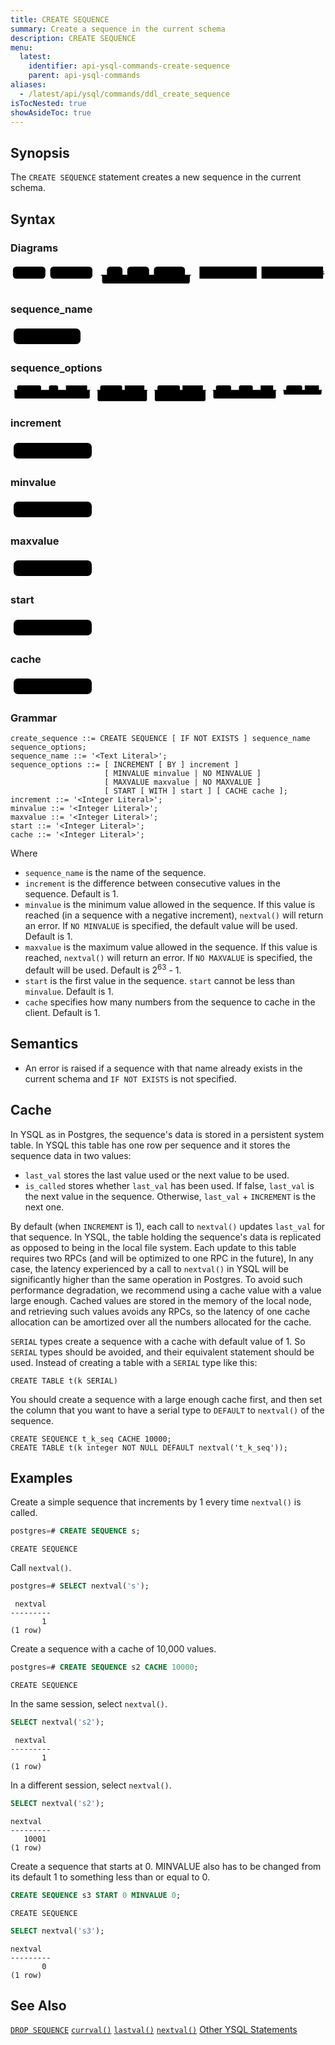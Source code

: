 ```yaml
---
title: CREATE SEQUENCE
summary: Create a sequence in the current schema
description: CREATE SEQUENCE
menu:
  latest:
    identifier: api-ysql-commands-create-sequence
    parent: api-ysql-commands
aliases:
  - /latest/api/ysql/commands/ddl_create_sequence
isTocNested: true
showAsideToc: true
---
```


## Synopsis
The `CREATE SEQUENCE` statement creates a new sequence in the current schema.

## Syntax

### Diagrams
<svg class="rrdiagram" version="1.1" xmlns:xlink="http://www.w3.org/1999/xlink" xmlns="http://www.w3.org/2000/svg" width="650" height="50" viewbox="0 0 650 50"><path class="connector" d="M0 22h5m67 0h10m87 0h30m32 0h10m45 0h10m64 0h20m-196 0q5 0 5 5v8q0 5 5 5h171q5 0 5-5v-8q0-5 5-5m5 0h10m118 0h10m127 0h5"/><rect class="literal" x="5" y="5" width="67" height="25" rx="7"/><text class="text" x="15" y="22">CREATE</text><rect class="literal" x="82" y="5" width="87" height="25" rx="7"/><text class="text" x="92" y="22">SEQUENCE</text><rect class="literal" x="199" y="5" width="32" height="25" rx="7"/><text class="text" x="209" y="22">IF</text><rect class="literal" x="241" y="5" width="45" height="25" rx="7"/><text class="text" x="251" y="22">NOT</text><rect class="literal" x="296" y="5" width="64" height="25" rx="7"/><text class="text" x="306" y="22">EXISTS</text><a xlink:href="../../grammar_diagrams#sequence-name"><rect class="rule" x="390" y="5" width="118" height="25"/><text class="text" x="400" y="22">sequence_name</text></a><a xlink:href="../../grammar_diagrams#sequence-options"><rect class="rule" x="518" y="5" width="127" height="25"/><text class="text" x="528" y="22">sequence_options</text></a></svg>

### sequence_name
<svg class="rrdiagram" version="1.1" xmlns:xlink="http://www.w3.org/1999/xlink" xmlns="http://www.w3.org/2000/svg" width="117" height="35" viewbox="0 0 117 35"><path class="connector" d="M0 22h5m107 0h5"/><rect class="literal" x="5" y="5" width="107" height="25" rx="7"/><text class="text" x="15" y="22">&lt;Text Literal&gt;</text></svg>

### sequence_options
<svg class="rrdiagram" version="1.1" xmlns:xlink="http://www.w3.org/1999/xlink" xmlns="http://www.w3.org/2000/svg" width="1205" height="70" viewbox="0 0 1205 70"><path class="connector" d="M0 22h25m92 0h30m35 0h20m-70 0q5 0 5 5v8q0 5 5 5h45q5 0 5-5v-8q0-5 5-5m5 0h10m81 0h20m-303 0q5 0 5 5v23q0 5 5 5h278q5 0 5-5v-23q0-5 5-5m5 0h30m84 0h10m75 0h20m-199 25q0 5 5 5h5m38 0h10m84 0h42q5 0 5-5m-194-25q5 0 5 5v33q0 5 5 5h179q5 0 5-5v-33q0-5 5-5m5 0h30m86 0h10m78 0h20m-204 25q0 5 5 5h5m38 0h10m86 0h45q5 0 5-5m-199-25q5 0 5 5v33q0 5 5 5h184q5 0 5-5v-33q0-5 5-5m5 0h30m58 0h30m53 0h20m-88 0q5 0 5 5v8q0 5 5 5h63q5 0 5-5v-8q0-5 5-5m5 0h10m48 0h20m-254 0q5 0 5 5v23q0 5 5 5h229q5 0 5-5v-23q0-5 5-5m5 0h30m61 0h10m54 0h20m-160 0q5 0 5 5v8q0 5 5 5h135q5 0 5-5v-8q0-5 5-5m5 0h5"/><rect class="literal" x="25" y="5" width="92" height="25" rx="7"/><text class="text" x="35" y="22">INCREMENT</text><rect class="literal" x="147" y="5" width="35" height="25" rx="7"/><text class="text" x="157" y="22">BY</text><a xlink:href="../../grammar_diagrams#increment"><rect class="rule" x="212" y="5" width="81" height="25"/><text class="text" x="222" y="22">increment</text></a><rect class="literal" x="343" y="5" width="84" height="25" rx="7"/><text class="text" x="353" y="22">MINVALUE</text><a xlink:href="../../grammar_diagrams#minvalue"><rect class="rule" x="437" y="5" width="75" height="25"/><text class="text" x="447" y="22">minvalue</text></a><rect class="literal" x="343" y="35" width="38" height="25" rx="7"/><text class="text" x="353" y="52">NO</text><rect class="literal" x="391" y="35" width="84" height="25" rx="7"/><text class="text" x="401" y="52">MINVALUE</text><rect class="literal" x="562" y="5" width="86" height="25" rx="7"/><text class="text" x="572" y="22">MAXVALUE</text><a xlink:href="../../grammar_diagrams#maxvalue"><rect class="rule" x="658" y="5" width="78" height="25"/><text class="text" x="668" y="22">maxvalue</text></a><rect class="literal" x="562" y="35" width="38" height="25" rx="7"/><text class="text" x="572" y="52">NO</text><rect class="literal" x="610" y="35" width="86" height="25" rx="7"/><text class="text" x="620" y="52">MAXVALUE</text><rect class="literal" x="786" y="5" width="58" height="25" rx="7"/><text class="text" x="796" y="22">START</text><rect class="literal" x="874" y="5" width="53" height="25" rx="7"/><text class="text" x="884" y="22">WITH</text><a xlink:href="../../grammar_diagrams#start"><rect class="rule" x="957" y="5" width="48" height="25"/><text class="text" x="967" y="22">start</text></a><rect class="literal" x="1055" y="5" width="61" height="25" rx="7"/><text class="text" x="1065" y="22">CACHE</text><a xlink:href="../../grammar_diagrams#cache"><rect class="rule" x="1126" y="5" width="54" height="25"/><text class="text" x="1136" y="22">cache</text></a></svg>

### increment
<svg class="rrdiagram" version="1.1" xmlns:xlink="http://www.w3.org/1999/xlink" xmlns="http://www.w3.org/2000/svg" width="135" height="35" viewbox="0 0 135 35"><path class="connector" d="M0 22h5m125 0h5"/><rect class="literal" x="5" y="5" width="125" height="25" rx="7"/><text class="text" x="15" y="22">&lt;Integer Literal&gt;</text></svg>

### minvalue
<svg class="rrdiagram" version="1.1" xmlns:xlink="http://www.w3.org/1999/xlink" xmlns="http://www.w3.org/2000/svg" width="135" height="35" viewbox="0 0 135 35"><path class="connector" d="M0 22h5m125 0h5"/><rect class="literal" x="5" y="5" width="125" height="25" rx="7"/><text class="text" x="15" y="22">&lt;Integer Literal&gt;</text></svg>

### maxvalue
<svg class="rrdiagram" version="1.1" xmlns:xlink="http://www.w3.org/1999/xlink" xmlns="http://www.w3.org/2000/svg" width="135" height="35" viewbox="0 0 135 35"><path class="connector" d="M0 22h5m125 0h5"/><rect class="literal" x="5" y="5" width="125" height="25" rx="7"/><text class="text" x="15" y="22">&lt;Integer Literal&gt;</text></svg>

### start
<svg class="rrdiagram" version="1.1" xmlns:xlink="http://www.w3.org/1999/xlink" xmlns="http://www.w3.org/2000/svg" width="135" height="35" viewbox="0 0 135 35"><path class="connector" d="M0 22h5m125 0h5"/><rect class="literal" x="5" y="5" width="125" height="25" rx="7"/><text class="text" x="15" y="22">&lt;Integer Literal&gt;</text></svg>

### cache
<svg class="rrdiagram" version="1.1" xmlns:xlink="http://www.w3.org/1999/xlink" xmlns="http://www.w3.org/2000/svg" width="135" height="35" viewbox="0 0 135 35"><path class="connector" d="M0 22h5m125 0h5"/><rect class="literal" x="5" y="5" width="125" height="25" rx="7"/><text class="text" x="15" y="22">&lt;Integer Literal&gt;</text></svg>


### Grammar
```
create_sequence ::= CREATE SEQUENCE [ IF NOT EXISTS ] sequence_name sequence_options;
sequence_name ::= '<Text Literal>';
sequence_options ::= [ INCREMENT [ BY ] increment ]
                     [ MINVALUE minvalue | NO MINVALUE ]
                     [ MAXVALUE maxvalue | NO MAXVALUE ]
                     [ START [ WITH ] start ] [ CACHE cache ];
increment ::= '<Integer Literal>';
minvalue ::= '<Integer Literal>';
maxvalue ::= '<Integer Literal>';
start ::= '<Integer Literal>';
cache ::= '<Integer Literal>';
```

Where

- `sequence_name` is the name of the sequence.
- `increment` is the difference between consecutive values in the sequence. Default is 1.
- `minvalue` is the minimum value allowed in the sequence. If this value is reached (in a sequence with a negative increment), `nextval()` will return an error. If `NO MINVALUE` is specified, the default value will be used. Default is 1.
- `maxvalue` is the maximum value allowed in the sequence. If this value is reached, `nextval()` will return an error. If `NO MAXVALUE` is specified, the default will be used. Default is 2<sup>63</sup> - 1.
- `start` is the first value in the sequence. `start` cannot be less than `minvalue`. Default is 1.
- `cache` specifies how many numbers from the sequence to cache in the client. Default is 1.

## Semantics
- An error is raised if a sequence with that name already exists in the current schema and `IF NOT EXISTS` is not specified.

## Cache
In YSQL as in Postgres, the sequence's data is stored in a persistent system table. In YSQL this table has one row per sequence and it stores the sequence data in two values:

- `last_val` stores the last value used or the next value to be used.
- `is_called` stores whether `last_val` has been used. If false, `last_val` is the next value in the sequence. Otherwise, `last_val` + `INCREMENT` is the next one.

By default (when `INCREMENT` is 1), each call to `nextval()` updates `last_val` for that sequence. In YSQL, the table holding the sequence's data is replicated as opposed to being in the local file system. Each update to this table requires two RPCs (and will be optimized to one RPC in the future), In any case, the latency experienced by a call to `nextval()` in YSQL will be significantly higher than the same operation in Postgres. To avoid such performance degradation, we recommend using a cache value with a value large enough. Cached values are stored in the memory of the local node, and retrieving such values avoids any RPCs, so the latency of one cache allocation can be amortized over all the numbers allocated for the cache.

`SERIAL` types create a sequence with a cache with default value of 1. So `SERIAL` types should be avoided, and their equivalent statement should be used.
Instead of creating a table with a `SERIAL` type like this:
```
CREATE TABLE t(k SERIAL)
```
You should create a sequence with a large enough cache first, and then set the column that you want to have a serial type to `DEFAULT` to `nextval()` of the sequence.
```
CREATE SEQUENCE t_k_seq CACHE 10000;
CREATE TABLE t(k integer NOT NULL DEFAULT nextval('t_k_seq'));
```

## Examples

Create a simple sequence that increments by 1 every time `nextval()` is called.


```sql
postgres=# CREATE SEQUENCE s;
```
```
CREATE SEQUENCE
```

Call `nextval()`.

```sql
postgres=# SELECT nextval('s');
```
```
 nextval
---------
       1
(1 row)
```

Create a sequence with a cache of 10,000 values.


```sql
postgres=# CREATE SEQUENCE s2 CACHE 10000;
```
```
CREATE SEQUENCE
```

In the same session, select `nextval()`.
```sql
SELECT nextval('s2');
```
```
 nextval
---------
       1
(1 row)
```

In a different session, select `nextval()`.
```sql
SELECT nextval('s2');
```
```
nextval
---------
   10001
(1 row)
```

Create a sequence that starts at 0. MINVALUE also has to be changed from its default 1 to something less than or equal to 0.
```sql
CREATE SEQUENCE s3 START 0 MINVALUE 0;
```
```
CREATE SEQUENCE
```
```sql
SELECT nextval('s3');
```
```
nextval
---------
       0
(1 row)
```

## See Also
[`DROP SEQUENCE`](../drop_sequence)
[`currval()`](../currval_sequence)
[`lastval()`](../lastval_sequence)
[`nextval()`](../nextval_sequence)
[Other YSQL Statements](..)
